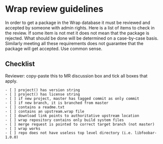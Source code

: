 # Wrap review guidelines

In order to get a package in the Wrap database it must be reviewed and accepted by someone with admin rights. Here is a list of items to check in the review. If some item is not met it does not mean that the package is rejected. What should be done will be determined on a case-by-case basis. Similarly meeting all these requirements does not guarantee that the package will get accepted. Use common sense.

## Checklist ##

Reviewer: copy-paste this to MR discussion box and tick all boxes that apply.

    - [ ] project() has version string
    - [ ] project() has license string
    - [ ] if new project, master has tagged commit as only commit
    - [ ] if new branch, it is branched from master
    - [ ] contains a readme.txt
    - [ ] contains an upstream.wrap file
    - [ ] download link points to authoritative upstream location
    - [ ] wrap repository contains only build system files
    - [ ] merge request is pointed to correct target branch (not master)
    - [ ] wrap works
    - [ ] repo does not have useless top level directory (i.e. libfoobar-1.0.0)
